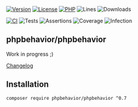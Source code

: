 [![Version](https://img.shields.io/badge/version-0.7.0-4B9081.svg)](https://github.com/phpbehavior/phpbehavior/tree/0.7.0)
[![License](https://poser.pugx.org/phpbehavior/phpbehavior/license)](https://github.com/phpbehavior/phpbehavior/blob/master/LICENSE)
[![PHP](https://img.shields.io/badge/php-^7.4||^8.0-blue.svg)](https://php.net)
![Lines](https://img.shields.io/badge/code%20lines-1,640-blue.svg)
![Downloads](https://poser.pugx.org/phpbehavior/phpbehavior/downloads)

[![CI](https://github.com/phpbehavior/phpbehavior/actions/workflows/ci.yml/badge.svg?branch=master)](https://github.com/phpbehavior/phpbehavior/actions/workflows/ci.yml)
![Tests](https://img.shields.io/badge/tests-7-blue.svg)
![Assertions](https://img.shields.io/badge/assertions-10-blue.svg)
![Coverage](https://img.shields.io/badge/coverage-44%25-success.svg)
![Infection](https://img.shields.io/badge/infection-11%25-success.svg)

## phpbehavior/phpbehavior

Work in progress ;)

[Changelog](changelog.md)

## Installation

```
composer require phpbehavior/phpbehavior ^0.7
```
